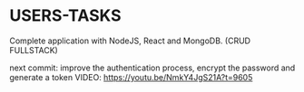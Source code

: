 # USERS-TASKS
Complete application with NodeJS, React and MongoDB. (CRUD FULLSTACK)

next commit: improve the authentication process, encrypt the password and generate a token
VIDEO: https://youtu.be/NmkY4JgS21A?t=9605
